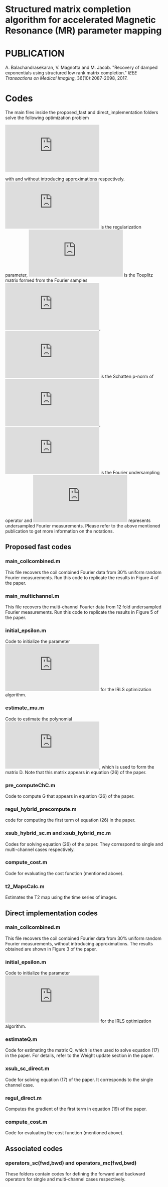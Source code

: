 
# Structured matrix completion algorithm for accelerated Magnetic Resonance (MR) parameter mapping
# PUBLICATION
A. Balachandrasekaran, V. Magnotta and M. Jacob. "Recovery of damped exponentials using structured low rank matrix completion." *IEEE Transactions on Medical Imaging*, 36(10):2087-2098, 2017. 
# Codes

The main files inside the proposed_fast and direct_implementation folders solve the following optimization problem

![](https://latex.codecogs.com/gif.latex?%24%5Cmin_%7B%5Cwidehat%20%5Crho%7D%20%5C%7CT%28%5Cwidehat%20%5Crho%29%5C%7C_p%20&plus;%20%28%5Cmu/2%29%5C%7CA%28%5Cwidehat%20%5Crho%29-b%5C%7C%5E2_2%24)

with and without introducing approximations respectively. ![](https://latex.codecogs.com/gif.latex?%24%5Cmu%24) is the regularization parameter, ![](https://latex.codecogs.com/gif.latex?%24T%28%5Cwidehat%20%5Crho%29%24) is the Toeplitz matrix formed from the Fourier samples ![](https://latex.codecogs.com/gif.latex?%24%5Cwidehat%20%5Crho%24), ![](https://latex.codecogs.com/gif.latex?%24%5C%7CX%5C%7C_p%24) is the Schatten p-norm of ![](https://latex.codecogs.com/gif.latex?%24X%24), ![](https://latex.codecogs.com/gif.latex?%24A%24) is the Fourier undersampling operator and ![](https://latex.codecogs.com/gif.latex?%24b%24) represents undersampled Fourier measurements. Please refer to the above mentioned publication to get more information on the notations.

## Proposed fast codes
### main_coilcombined.m
This file recovers the coil combined Fourier data from 30% uniform random Fourier measurements. Run this code to replicate the results in Figure 4 of the paper.

### main_multichannel.m
This file recovers the multi-channel Fourier data from 12 fold undersampled Fourier measurements. Run this code to replicate the results in Figure 5 of the paper.

### initial_epsilon.m
Code to initialize the parameter ![](https://latex.codecogs.com/gif.latex?%24%5Cepsilon%24) for the IRLS optimization algorithm.

### estimate_mu.m
Code to estimate the polynomial ![](https://latex.codecogs.com/gif.latex?%24%5Cmu%24), which is used to form the matrix D. Note that this matrix appears in equation (26) of the paper.

### pre_computeChC.m
Code to compute G that appears in equation (26) of the paper.

### regul_hybrid_precompute.m
code for computing the first term of equation (26) in the paper.

### xsub_hybrid_sc.m and xsub_hybrid_mc.m
Codes for solving equation (26) of the paper. They correspond to single and multi-channel cases respectively.

### compute_cost.m
Code for evaluating the cost function (mentioned above).

### t2_MapsCalc.m
Estimates the T2 map using the time series of images. 

## Direct implementation codes
### main_coilcombined.m
This file recovers the coil combined Fourier data from 30% uniform random Fourier measurements, without introducing approximations. The results obtained are shown in Figure 3 of the paper.

### initial_epsilon.m
Code to initialize the parameter ![](https://latex.codecogs.com/gif.latex?%24%5Cepsilon%24) for the IRLS optimization algorithm.

### estimateQ.m
Code for estimating the matrix Q, which is then used to solve equation (17) in the paper. For details, refer to the Weight update section in the paper.

### xsub_sc_direct.m
Code for solving equation (17) of the paper. It corresponds to the single channel case.

### regul_direct.m
Computes the gradient of the first term in equation (19) of the paper.

### compute_cost.m
Code for evaluating the cost function (mentioned above).

## Associated codes
### operators_sc(fwd,bwd) and operators_mc(fwd,bwd)
These folders contain codes for defining the forward and backward operators for single and multi-channel cases respectively.



